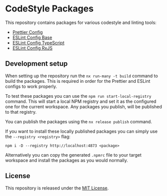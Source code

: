 # CodeStyle Packages

This repository contains packages for various codestyle and linting tools:

- [Prettier Config](packages/prettier-config/README.md)
- [ESLint Config Base](packages/eslint-config-base/README.md)
- [ESLint Config TypeScript](packages/eslint-config-typescript/README.md)
- [ESLint Config RxJS](packages/eslint-config-rxjs/README.md)

## Development setup

When setting up the repository run the `nx run-many -t build` command to build the packages. This is required in order for the Prettier and ESLint configs to work properly.

To test these packages you can use the `npm run start-local-registry` command. This will start a local NPM registry and set it as the configured one for the current workspace. Any packages you publish, will be published to that registry.

You can publish the packages using the `nx release publish` command.

If you want to install these locally published packages you can simply use the `--registry <registry>` flag:

`npm i -D --registry http://localhost:4873 <package>`

Alternatively you can copy the generated `.npmrc` file to your target workspace and install the packages as you would normally.

## License

This repository is released under the [MIT License](LICENSE).
